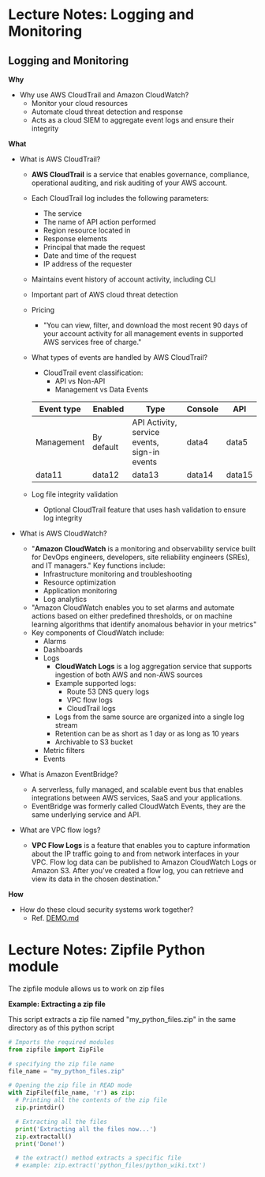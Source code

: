 # Lecture Notes: Logging and Monitoring

## Logging and Monitoring

**Why**
- Why use AWS CloudTrail and Amazon CloudWatch?
  - Monitor your cloud resources
  - Automate cloud threat detection and response
  - Acts as a cloud SIEM to aggregate event logs and ensure their integrity

**What**
- What is AWS CloudTrail?
  - **AWS CloudTrail** is a service that enables governance, compliance, operational auditing, and risk auditing of your AWS account.
  - Each CloudTrail log includes the following parameters:
    - The service
    - The name of API action performed
    - Region resource located in
    - Response elements
    - Principal that made the request
    - Date and time of the request
    - IP address of the requester

  - Maintains event history of account activity, including CLI
  - Important part of AWS cloud threat detection
  - Pricing
    - "You can view, filter, and download the most recent 90 days of your account activity for all management events in supported AWS services free of charge."
  - What types of events are handled by AWS CloudTrail?
    - CloudTrail event classification:
      - API vs Non-API
      - Management vs Data Events

    |Event type |Enabled  |Type |Console |API
    --- | --- | --- | --- | ---
    |Management|By default|API Activity, service events, sign-in events|data4|data5
    |data11|data12|data13|data14|data15

  - Log file integrity validation
    - Optional CloudTrail feature that uses hash validation to ensure log integrity

- What is AWS CloudWatch?
  - "**Amazon CloudWatch** is a monitoring and observability service built for DevOps engineers, developers, site reliability engineers (SREs), and IT managers." Key functions include:
    - Infrastructure monitoring and troubleshooting
    - Resource optimization
    - Application monitoring
    - Log analytics
  - "Amazon CloudWatch enables you to set alarms and automate actions based on either predefined thresholds, or on machine learning algorithms that identify anomalous behavior in your metrics"
  - Key components of CloudWatch include:
    - Alarms
    - Dashboards
    - Logs
      - **CloudWatch Logs** is a log aggregation service that supports ingestion of both AWS and non-AWS sources
      - Example supported logs:
        - Route 53 DNS query logs
        - VPC flow logs
        - CloudTrail logs
      - Logs from the same source are organized into a single log stream
      - Retention can be as short as 1 day or as long as 10 years
      - Archivable to S3 bucket
    - Metric filters
    - Events
- What is Amazon EventBridge?
  - A serverless, fully managed, and scalable event bus that enables integrations between AWS services, SaaS and your applications.
  - EventBridge was formerly called CloudWatch Events, they are the same underlying service and API.
- What are VPC flow logs?
  - **VPC Flow Logs** is a feature that enables you to capture information about the IP traffic going to and from network interfaces in your VPC. Flow log data can be published to Amazon CloudWatch Logs or Amazon S3. After you've created a flow log, you can retrieve and view its data in the chosen destination."

**How**
- How do these cloud security systems work together?
  - Ref. [DEMO.md](DEMO.md)


# Lecture Notes: Zipfile Python module

The zipfile module allows us to work on zip files

**Example: Extracting a zip file**

This script extracts a zip file named "my_python_files.zip" in the same directory as of this python script

```python
# Imports the required modules
from zipfile import ZipFile

# specifying the zip file name
file_name = "my_python_files.zip"

# Opening the zip file in READ mode
with ZipFile(file_name, 'r') as zip:
  # Printing all the contents of the zip file
  zip.printdir()

  # Extracting all the files
  print('Extracting all the files now...')
  zip.extractall()
  print('Done!')

  # the extract() method extracts a specific file
  # example: zip.extract('python_files/python_wiki.txt')
```
